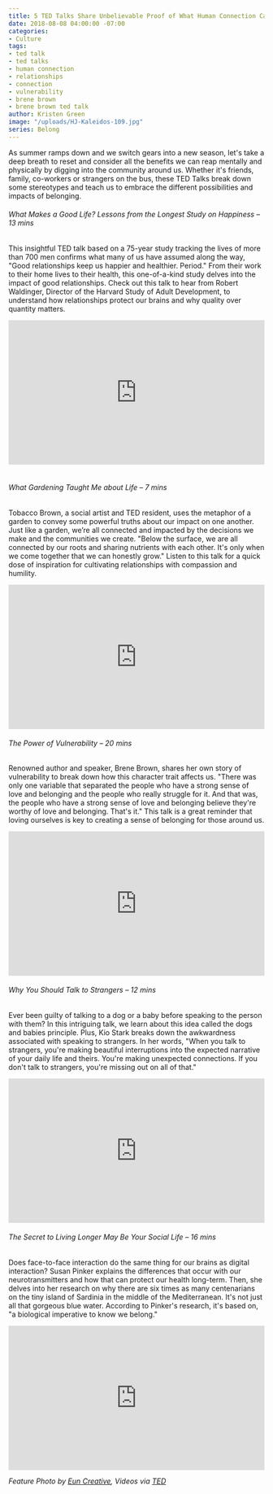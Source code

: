 ```yaml
---
title: 5 TED Talks Share Unbelievable Proof of What Human Connection Can Do
date: 2018-08-08 04:00:00 -07:00
categories:
- Culture
tags:
- ted talk
- ted talks
- human connection
- relationships
- connection
- vulnerability
- brene brown
- brene brown ted talk
author: Kristen Green
image: "/uploads/HJ-Kaleidos-109.jpg"
series: Belong
---
```


As summer ramps down and we switch gears into a new season, let's take a deep breath to reset and consider all the benefits we can reap mentally and physically by digging into the community around us. Whether it's friends, family, co-workers or strangers on the bus, these TED Talks break down some stereotypes and teach us to embrace the different possibilities and impacts of belonging. 

###### What Makes a Good Life? Lessons from the Longest Study on Happiness – 13 mins

This insightful TED talk based on a 75-year study tracking the lives of more than 700 men confirms what many of us have assumed along the way, "Good relationships keep us happier and healthier. Period." From their work to their home lives to their health, this one-of-a-kind study delves into the impact of good relationships. Check out this talk to hear from Robert Waldinger, Director of the Harvard Study of Adult Development, to understand how relationships protect our brains and why quality over quantity matters. 

<div style="max-width:854px"><div style="position:relative;height:0;padding-bottom:56.25%"><iframe src="https://embed.ted.com/talks/robert_waldinger_what_makes_a_good_life_lessons_from_the_longest_study_on_happiness" width="854" height="480" style="position:absolute;left:0;top:0;width:100%;height:100%" frameborder="0" scrolling="no" allowfullscreen></iframe></div></div>

<br>

###### What Gardening Taught Me about Life – 7 mins

Tobacco Brown, a social artist and TED resident, uses the metaphor of a garden to convey some powerful truths about our impact on one another. Just like a garden, we’re all connected and impacted by the decisions we make and the communities we create. "Below the surface, we are all connected by our roots and sharing nutrients with each other. It's only when we come together that we can honestly grow." Listen to this talk for a quick dose of inspiration for cultivating relationships with compassion and humility.

<div style="max-width:854px"><div style="position:relative;height:0;padding-bottom:56.25%"><iframe src="https://embed.ted.com/talks/tobacco_brown_what_gardening_taught_me_about_life" width="854" height="480" style="position:absolute;left:0;top:0;width:100%;height:100%" frameborder="0" scrolling="no" allowfullscreen></iframe></div></div>

###### The Power of Vulnerability – 20 mins

Renowned author and speaker, Brene Brown, shares her own story of vulnerability to break down how this character trait affects us. "There was only one variable that separated the people who have a strong sense of love and belonging and the people who really struggle for it. And that was, the people who have a strong sense of love and belonging believe they're worthy of love and belonging. That's it." This talk is a great reminder that loving ourselves is key to creating a sense of belonging for those around us. 

<div style="max-width:854px"><div style="position:relative;height:0;padding-bottom:56.25%"><iframe src="https://embed.ted.com/talks/brene_brown_on_vulnerability" width="854" height="480" style="position:absolute;left:0;top:0;width:100%;height:100%" frameborder="0" scrolling="no" allowfullscreen></iframe></div></div>

###### Why You Should Talk to Strangers – 12 mins

Ever been guilty of talking to a dog or a baby before speaking to the person with them? In this intriguing talk, we learn about this idea called the dogs and babies principle. Plus, Kio Stark breaks down the awkwardness associated with speaking to strangers. In her words, "When you talk to strangers, you're making beautiful interruptions into the expected narrative of your daily life and theirs. You're making unexpected connections. If you don't talk to strangers, you're missing out on all of that." 

<div style="max-width:854px"><div style="position:relative;height:0;padding-bottom:56.25%"><iframe src="https://embed.ted.com/talks/kio_stark_why_you_should_talk_to_strangers" width="854" height="480" style="position:absolute;left:0;top:0;width:100%;height:100%" frameborder="0" scrolling="no" allowfullscreen></iframe></div></div>

###### The Secret to Living Longer May Be Your Social Life – 16 mins

Does face-to-face interaction do the same thing for our brains as digital interaction? Susan Pinker explains the differences that occur with our neurotransmitters and how that can protect our health long-term. Then, she delves into her research on why there are six times as many centenarians on the tiny island of Sardinia in the middle of the Mediterranean. It's not just all that gorgeous blue water. According to Pinker's research, it's based on, "a biological imperative to know we belong."

<div style="max-width:854px"><div style="position:relative;height:0;padding-bottom:56.25%"><iframe src="https://embed.ted.com/talks/susan_pinker_the_secret_to_living_longer_may_be_your_social_life" width="854" height="480" style="position:absolute;left:0;top:0;width:100%;height:100%" frameborder="0" scrolling="no" allowfullscreen></iframe></div></div>

_Feature Photo by [Eun Creative](http://www.euncreative.com/), Videos via [TED](https://www.ted.com/)_